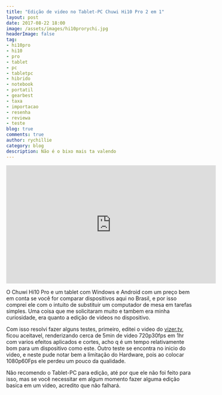 ```yaml
---
title: "Edição de video no Tablet-PC Chuwi Hi10 Pro 2 em 1"
layout: post
date: 2017-08-22 18:00
image: /assets/images/hi10prorychi.jpg
headerImage: false
tag:
- hi10pro
- hi10
- pro
- tablet
- pc
- tabletpc
- hibrido
- notebook
- portatil
- gearbest
- taxa
- importacao
- resenha
- reviewa
- teste
blog: true
comments: true
author: rychillie
category: blog
description: Não é o bixo mais ta valendo
---
```

<script async src="//pagead2.googlesyndication.com/pagead/js/adsbygoogle.js"></script>
<!-- Anuncio Blog Rychillie -->
<ins class="adsbygoogle"
     style="display:block"
     data-ad-client="ca-pub-7837358846130941"
     data-ad-slot="9265933715"
     data-ad-format="auto"></ins>
<script>
(adsbygoogle = window.adsbygoogle || []).push({});
</script>

<iframe width="560" height="315" src="https://www.youtube.com/embed/EFJL9thhUw0" frameborder="0" allowfullscreen></iframe>

<p>O Chuwi Hi10 Pro e um tablet com Windows e Android com um preço bem em conta se você for comparar dispositivos aqui no Brasil, e por isso comprei ele com o intuito de substituir um computador de mesa em tarefas simples. Uma coisa que me solicitaram muito e tambem era minha curiosidade, era quanto a edição de videos no dispositivo.</p>

<p>Com isso resolvi fazer alguns testes, primeiro, editei o video do <a href="http://rychillie.net/vizer-tv-uma-alternativa-gratuita-ao-netflix/" target="_blank">vizer.tv</a>, ficou aceitavel, renderizando cerca de 5min de video 720p30fps em 1hr com varios efeitos aplicados e cortes, acho q é um tempo relativamente bom para um dispositivo como este. Outro teste se encontra no inicio do video, e neste pude notar bem a limitação do Hardware, pois ao colocar 1080p60Fps ele perdeu um pouco da qualidade.</p>

<p>Não recomendo o Tablet-PC para edição, até por que ele não foi feito para isso, mas se você necessitar em algum momento fazer alguma edição basica em um video, acredito que não falhará.</p>
